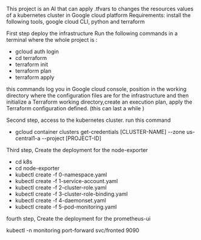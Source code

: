 This project is an AI that can apply .tfvars to changes the resources values of a kubernetes cluster in Google cloud platform 
Requirements: install the following tools, google cloud CLI, python and terraform

First step deploy the infrastructure
Run the following commands in a terminal where the whole project is :

- gcloud auth login
- cd terraform
- terraform init
- terraform plan 
- terraform apply 

this commands log you in Google cloud console, position in the working directory where the configuration files are for the
infrastructure and then initialize a Terraform working directory,create an execution plan, 
apply the Terraform configuration defined. 
(this can last a while )

Second step, access to the kubernetes cluster.
run this command
- gcloud container clusters get-credentials [CLUSTER-NAME] --zone us-central1-a --project [PROJECT-ID]

Third step, Create the deployment for the node-exporter

- cd k8s
- cd node-exporter
- kubectl create -f 0-namespace.yaml
- kubectl create -f 1-service-account.yaml
- kubectl create -f 2-cluster-role.yaml
- kubectl create -f 3-cluster-role-binding.yaml
- kubectl create -f 4-daemonset.yaml
- kubectl create -f 5-pod-monitoring.yaml

fourth step, Create the deployment for the prometheus-ui

kubectl -n monitoring port-forward svc/fronted 9090

